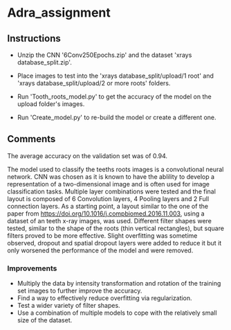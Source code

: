 # Adra_assignment

## Instructions

- Unzip the CNN '6Conv250Epochs.zip' and the dataset 'xrays database_split.zip'.

- Place images to test into the 'xrays database_split/upload/1 root' and 'xrays database_split/upload/2 or more roots' folders.

- Run 'Tooth_roots_model.py' to get the accuracy of the model on the upload folder's images.

- Run 'Create_model.py' to re-build the model or create a different one.

## Comments

The average accuracy on the validation set was of 0.94.

The model used to classify the teeths roots images is a convolutional neural network. CNN was chosen as it is known to have the ablility to develop a representation of a two-dimensional image and is often used for image classification tasks. 
Multiple layer combinations were tested and the final layout is composed of 6 Convolution layers, 4 Pooling layers and 2 Full connection layers. As a starting point, a layout similar to the one of the paper from https://doi.org/10.1016/j.compbiomed.2016.11.003, using a dataset of an teeth x-ray images, was used. 
Different filter shapes were tested, similar to the shape of the roots (thin vertical rectangles), but square filters proved to be more effective.
Slight overfitting was sometime observed, dropout and spatial dropout layers were added to reduce it but it only worsened the performance of the model and were removed.


### Improvements

- Multiply the data by intensity transformation and rotation of the training set images to further improve the accuracy.
- Find a way to effectively reduce overfitting via regularization.
- Test a wider variety of filter shapes.
- Use a combination of multiple models to cope with the relatively small size of the dataset.

